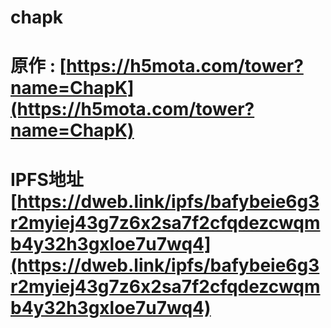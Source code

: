 # chapk
# 原作 : [https://h5mota.com/tower?name=ChapK](https://h5mota.com/tower?name=ChapK)
# IPFS地址 [https://dweb.link/ipfs/bafybeie6g3r2myiej43g7z6x2sa7f2cfqdezcwqmb4y32h3gxloe7u7wq4](https://dweb.link/ipfs/bafybeie6g3r2myiej43g7z6x2sa7f2cfqdezcwqmb4y32h3gxloe7u7wq4)
